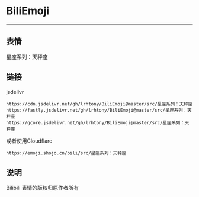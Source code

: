 # BiliEmoji
---
## 表情
星座系列：天秤座
## 链接
jsdelivr
```
https://cdn.jsdelivr.net/gh/lrhtony/BiliEmoji@master/src/星座系列：天秤座
https://fastly.jsdelivr.net/gh/lrhtony/BiliEmoji@master/src/星座系列：天秤座
https://gcore.jsdelivr.net/gh/lrhtony/BiliEmoji@master/src/星座系列：天秤座
```
或者使用Cloudflare
```
https://emoji.shojo.cn/bili/src/星座系列：天秤座
```
## 说明
Bilibili 表情的版权归原作者所有
